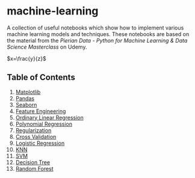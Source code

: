 # machine-learning
A collection of useful notebooks which show how to implement various machine learning models and techniques. These notebooks are based on the material from the *Pierian Data - Python for Machine Learning & Data Science Masterclass* on Udemy. 

$x=\frac{y}{z}$

## Table of Contents
1) [Matplotlib](src/01_Matplotlib.ipynb)
2) [Pandas](src/02_Pandas.ipynb)
3) [Seaborn](src/03_Seaborn.ipynb)
4) [Feature Engineering](src/04_Feature%20Engineering.ipynb)
5) [Ordinary Linear Regression](src/05_Ordinary%20Linear%20Regression.ipynb)
6) [Polynomial Regression](src/06_Polynomial%20Regression.ipynb)
7) [Regularization](src/07_Regularization.ipynb)
8) [Cross Validation](src/08_Cross%20Validation.ipynb)
9) [Logistic Regression](src/09_Logistic%20Regression.ipynb)
10) [KNN](src/10_K%20Nearest%20Neighbors.ipynb)
11) [SVM](src/11_Support%20Vector%20Machine.ipynb)
12) [Decision Tree](src/12_Decision%20Trees.ipynb)
13) [Random Forest](src/13_Random%20Forest.ipynb)

